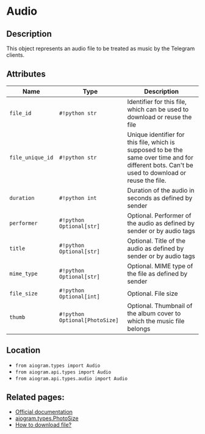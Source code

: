 # Audio

## Description

This object represents an audio file to be treated as music by the Telegram clients.


## Attributes

| Name | Type | Description |
| - | - | - |
| `file_id` | `#!python str` | Identifier for this file, which can be used to download or reuse the file |
| `file_unique_id` | `#!python str` | Unique identifier for this file, which is supposed to be the same over time and for different bots. Can't be used to download or reuse the file. |
| `duration` | `#!python int` | Duration of the audio in seconds as defined by sender |
| `performer` | `#!python Optional[str]` | Optional. Performer of the audio as defined by sender or by audio tags |
| `title` | `#!python Optional[str]` | Optional. Title of the audio as defined by sender or by audio tags |
| `mime_type` | `#!python Optional[str]` | Optional. MIME type of the file as defined by sender |
| `file_size` | `#!python Optional[int]` | Optional. File size |
| `thumb` | `#!python Optional[PhotoSize]` | Optional. Thumbnail of the album cover to which the music file belongs |



## Location

- `from aiogram.types import Audio`
- `from aiogram.api.types import Audio`
- `from aiogram.api.types.audio import Audio`

## Related pages:

- [Official documentation](https://core.telegram.org/bots/api#audio)
- [aiogram.types.PhotoSize](../types/photo_size.md)
- [How to download file?](../downloading_files.md)
